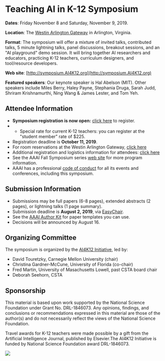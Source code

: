 # Teaching AI in K-12 Symposium
**Dates**: Friday November 8 and Saturday, November 9, 2019.

**Location**: The [Westin Arlington Gateway](https://www.marriott.com/hotels/travel/wasag-the-westin-arlington-gateway/) in Arlington, Virginia.

**Format**: The symposium will offer a mixture of invited talks, contributed talks, 5 minute lightning talks, panel discussions, breakout sessions, and an "AI playground" demo session. It will bring together AI researchers and educators, practicing K-12 teachers, curriculum designers, and tool/resource developers.

**Web site**: [http://symposium.AI4K12.org](http://symposium.AI4K12.org)

**Featured speakers**: Our keynote speaker is Hal Abelson (MIT). Other speakers include Miles Berry, Haley Payne, Stephania Druga, Sarah Judd, Shriram Krishnamurthi, Ning Wang & James Lester, and Tom Yeh.

## Attendee Information
* **Symposium registration is now open:** [click here](https://cvent.me/3qq59) to register.
* * Special rate for current K-12 teachers: you can register at the "student member" rate of $225.
* Registration deadline is **October 11, 2019**.
* For room reservations at the Westin Arlington Gateway, [click here]( https://www.marriott.com/event-reservations/reservation-link.mi?id=1553775582380&key=GRP&app=resvlin)
* Additional registration and logistics information for attendees: [click here](http://www.aaai.org/Symposia/Fall/fss19.php)
* See the AAAI Fall Symposium series [web site](https://aaai.org/Symposia/Fall/fss19symposia.php#fs08) for more program information.
* AAAI has a professional [code of conduct](http://www.aaai.org/Conferences/code-of-conduct.php) for all its events and conferences, including this symposium.

## Submission Information
* Submissions may be full papers (6-8 pages), extended abstracts (2 pages), or lightning talks (1 page summary).
* Submission deadline is **August 2, 2019**, via [EasyChair](https://easychair.org/conferences/?conf=fss19).
* See the [AAAI Author Kit](https://www.aaai.org/Publications/Templates/AuthorKit19.zip) for paper templates you can use.
* Decisions will be announced by August 16.

## Organizing Committee
The symposium is organized by the [AI4K12 Initiative](http://AI4K12.org), led by:
* David Touretzky, Carnegie Mellon University (chair)
* Christina Gardner-McCune, University of Florida (co-chair)
* Fred Martin, University of Masachusetts Lowell, past CSTA board chair
* Deborah Seehorn, CSTA

## Sponsorship
This material is based upon work supported by the National Science Foundation under Grant No. DRL-1846073. Any opinions, findings, and conclusions or recommendations expressed in this material are those of the author(s) and do not necessarily reflect the views of the National Science Foundation.

Travel awards for K-12 teachers were made possible by a gift from the Artificial Intelligence Journal, published by Elsevier.The AI4K12 Initiative is funded by National Science Foundation award DRL-1846073.

![](https://github.com/touretzkyds/ai4k12/raw/master/images/ARTINT_Logo2_c_web_more.jpg)

